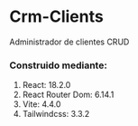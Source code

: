 # Crm-Clients

Administrador de clientes CRUD

### Construido mediante:

1. React: 18.2.0
2. React Router Dom: 6.14.1
3. Vite: 4.4.0
4. Tailwindcss: 3.3.2
